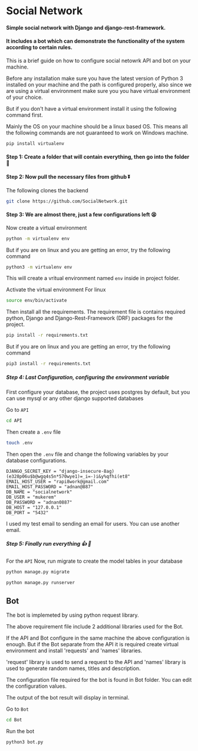 # Social Network

#### Simple social network with Django and django-rest-framework. 

#### It includes a bot which can demonstrate the functionality of the system according to certain rules.


This is a brief guide on how to configure social netowrk API and bot on your machine.

Before any installation make sure you have the latest version of Python 3 installed on your machine and the path is configured properly, also since we are using a virtual environment make sure you you have virtual environment of your choice.

But if you don't have a virtual environment install it using the following command first.

Mainly the OS on your machine should be a linux based OS. This means all the following commands are not guaranteed to work on Windows machine.
```sh
pip install virtualenv
```

#### Step 1: Create a folder that will contain everything, then go into the folder :file_folder:

#### Step 2: Now pull the necessary files from github :arrow_double_down:

The following clones the backend
```sh
git clone https://github.com/SocialNetwork.git
```

#### Step 3: We are almost there, just a few configurations left :tired_face:

Now create a virtual environment
```sh
python -m virtualenv env
```
But if you are on linux and you are getting an error, try the following command
```sh
python3 -m virtualenv env
```
This will create a vritual environment named `env` inside in project folder.

Activate the virtual environment
For linux
```sh
source env/bin/activate
```

Then install all the requirements. The requirement file is contains required python, Django and Django-Rest-Framework (DRF) packages for the project.
```sh
pip install -r requirements.txt
```
But if you are on linux and you are getting an error, try the following command
```sh
pip3 install -r requirements.txt
```

##### Step 4: Last Configuration, configuring the environment variable
First configure your database, the project uses postgres by default, but you can use mysql or any other django supported databases

Go to `API`
```sh
cd API
```

Then create a `.env` file
```sh
touch .env
```

Then open the `.env` file and change the following variables by your database configurations.

```
DJANGO_SECRET_KEY = "django-insecure-8ag)(e328p06u$b@wgq4s5n*570wye1)=_i=-)i&y%qfhi(et8"
EMAIL_HOST_USER = "rapi8work@gmail.com"
EMAIL_HOST_PASSWORD = "adnan@887"
DB_NAME = "socialnetwork"
DB_USER = "mukerem"
DB_PASSWORD = "adnan0887"
DB_HOST = "127.0.0.1"
DB_PORT = "5432"
```
I used my test email to sending an email for users. You can use another email.


##### Step 5: Finally run everything :thumbsup: :rocket:

For the `API`
Now, run migrate to create the model tables in your database


```sh
python manage.py migrate
```

```sh
python manage.py runserver
```


## Bot
The bot is implemeted by using python request library.

The above requirement file include 2 additional libraries used for the Bot. 

If the API and Bot configure in the same machine the above configuration is enough. But if the Bot separate from the API it is required create virtual environment and install 'requests' and 'names' libraries. 

'request' library is used to send a request to the API and 'names' library is used to generate random names, titles and description.

The configuration file required for the bot is found in Bot folder. You can edit the configuration values.

The output of the bot result will display in terminal.

Go to `Bot`
```sh
cd Bot
```

Run the bot
```sh
python3 bot.py
```
